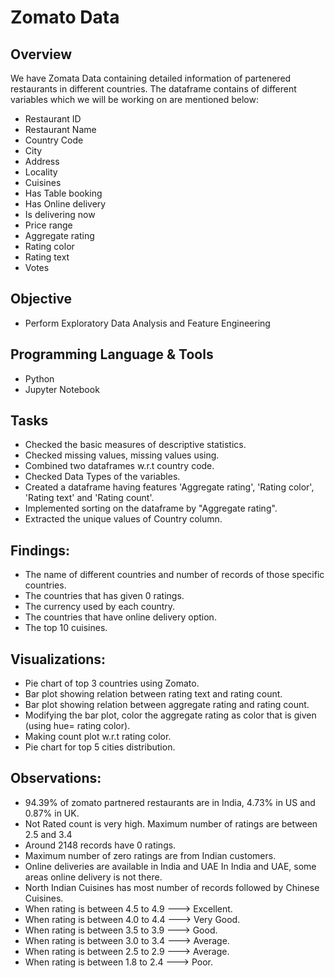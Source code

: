# Zomato Data

## Overview
We have Zomata Data containing detailed information of partenered restaurants in different countries. The dataframe contains of different variables which we will be working on are mentioned below:
- Restaurant ID	
- Restaurant Name	
- Country Code	
- City	
- Address	
- Locality	
- Cuisines	
- Has Table booking	
- Has Online delivery	
- Is delivering now
- Price range	
- Aggregate rating	
- Rating color	
- Rating text	
- Votes

## Objective
- Perform Exploratory Data Analysis and Feature Engineering

## Programming Language & Tools
- Python 
- Jupyter Notebook

## Tasks
- Checked the basic measures of descriptive statistics.
- Checked missing values, missing values using.
- Combined two dataframes w.r.t country code.
- Checked Data Types of the variables.
- Created a dataframe having features 'Aggregate rating', 'Rating color', 'Rating text' and 'Rating count'.
- Implemented sorting on the dataframe by "Aggregate rating".
- Extracted the unique values of Country column.

## Findings:
- The name of different countries and number of records of those specific countries.
- The countries that has given 0 ratings.
- The currency used by each country.
- The countries that have online delivery option.
- The top 10 cuisines.

## Visualizations:
- Pie chart of top 3 countries using Zomato.
- Bar plot showing relation between rating text and rating count.
- Bar plot showing relation between aggregate rating and rating count.
- Modifying the bar plot, color the aggregate rating as color that is given (using hue= rating color).
- Making count plot w.r.t rating color.
- Pie chart for top 5 cities distribution.

## Observations:
- 94.39% of zomato partnered restaurants are in India, 4.73% in US and 0.87% in UK. 
- Not Rated count is very high. Maximum number of ratings are between 2.5 and 3.4
- Around 2148 records have 0 ratings.
- Maximum number of zero ratings are from Indian customers.
- Online deliveries are available in India and UAE In India and UAE, some areas online delivery is not there.
- North Indian Cuisines has most number of records followed by Chinese Cuisines.
- When rating is between 4.5 to 4.9 ---> Excellent.
- When rating is between 4.0 to 4.4 ---> Very Good.
- When rating is between 3.5 to 3.9 ---> Good.
- When rating is between 3.0 to 3.4 ---> Average.
- When rating is between 2.5 to 2.9 ---> Average.
- When rating is between 1.8 to 2.4 ---> Poor.

